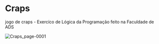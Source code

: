 # Craps
jogo de craps - Exercíco de Lógica da Programação feito na Faculdade de ADS

![Craps_page-0001](https://user-images.githubusercontent.com/105527360/197572562-a41d9b6c-2c61-4ab2-969c-4d410c5d6563.jpg)

